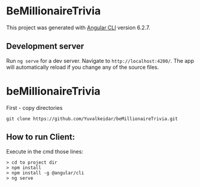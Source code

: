 # BeMillionaireTrivia

This project was generated with [Angular CLI](https://github.com/angular/angular-cli) version 6.2.7.

## Development server

Run `ng serve` for a dev server. Navigate to `http://localhost:4200/`. The app will automatically reload if you change any of the source files.

# beMillionaireTrivia 

First - copy directories 

```
git clone https://github.com/Yuvalkeidar/beMillionaireTrivia.git
```

## How to run Client:

Execute in the cmd those lines:
```
> cd to project dir
> npm install
> npm install -g @angular/cli
> ng serve
```

